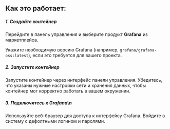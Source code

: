 ## Как это работает:
##### 1. Создайте контейнер
Перейдите в панель управления и выберите продукт **Grafana** из маркетплейса.

Укажите необходимую версию Grafana (например, `grafana/grafana-oss:latest`), если это требуется для вашего проекта.

##### 2. Запустите контейнер
Запустите контейнер через интерфейс панели управления. Убедитесь, что указаны нужные настройки сети и хранения данных, чтобы контейнер мог корректно работать в вашем окружении.

##### 3. Подключитесь к Grafana\n
Используйте веб-браузер для доступа к интерфейсу Grafana. Войдите в систему c дефолтными логином и паролями.